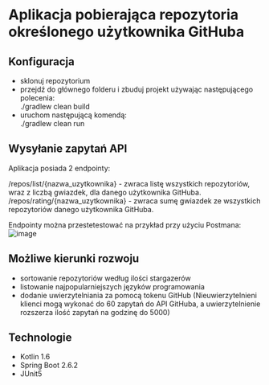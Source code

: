 # Aplikacja pobierająca repozytoria określonego użytkownika GitHuba
## Konfiguracja
- sklonuj repozytorium
- przejdź do głównego folderu i zbuduj projekt używając następującego polecenia:<br>
./gradlew clean build
- uruchom następującą komendą:<br>
./gradlew clean run
## Wysyłanie zapytań API
Aplikacja posiada 2 endpointy: 

/repos/list/{nazwa_uzytkownika} - zwraca listę wszystkich repozytoriów, wraz z liczbą gwiazdek, dla danego użytkownika GitHuba.<br>
/repos/rating/{nazwa_uzytkownika} - zwraca sumę gwiazdek ze wszystkich repozytoriów danego użytkownika GitHuba.

Endpointy można przestetestować na przykład przy użyciu Postmana:<br>
![image](https://user-images.githubusercontent.com/95762263/147682752-21c926fc-5486-4fd3-acc5-fa03d5b74881.png)<br>
## Możliwe kierunki rozwoju
- sortowanie repozytoriów według ilości stargazerów
- listowanie najpopularniejszych języków programowania
- dodanie uwierzytelniania za pomocą tokenu GitHub (Nieuwierzytelnieni klienci mogą wykonać do 60 zapytań do API GitHuba, a uwierzytelnienie rozszerza ilość zapytań na godzinę do 5000)
## Technologie
- Kotlin 1.6
- Spring Boot 2.6.2
- JUnit5
